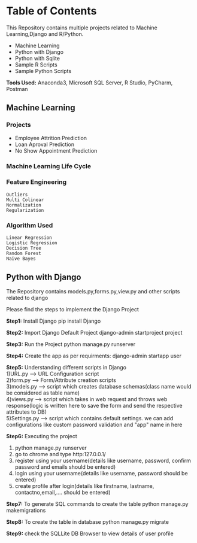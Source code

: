 # Table of Contents

This Repository contains multiple projects related to Machine Learning,Django and R/Python.

* Machine Learning 
* Python with Django
* Python with Sqlite
* Sample R Scripts
* Sample Python Scripts

<b>Tools Used:</b> Anaconda3, Microsoft SQL Server, R Studio, PyCharm, Postman


## Machine Learning

### Projects
* Employee Attrition Prediction
* Loan Aproval Prediction
* No Show Appointment Prediction

### Machine Learning Life Cycle



### Feature Engineering
`Outliers`<br>
`Multi Colinear`<br>
`Normalization`<br>
`Regularization`<br>

### Algorithm Used
`Linear Regression`<br>
`Logistic Regression`<br>
`Decision Tree`<br>
`Random Forest`<br>
`Naive Bayes`<br>

## Python with Django

The Repository contains models.py,forms.py,view.py and other scripts related to django

Please find the steps to implement the Django Project

<b>Step1:</b> Install Django
pip install Django

<b>Step2:</b> Import Django Default Project
django-admin startproject project

<b>Step3:</b> Run the Project
python manage.py runserver

<b>Step4:</b> Create the app as per requirments:
django-admin startapp user

<b>Step5:</b> 
Understanding different scripts in Django<br>
1)URL.py --> URL Configuration script<br>
2)form.py --> Form/Attribute creation scripts<br>
3)models.py --> script which creates database schemas(class name would be considered as table name)<br>
4)views.py --> script which takes in web request and throws web response(logic is written here to save the form and send the respective attributes to DB)<br>
5)Settings.py --> script which contains default settings. we can add configurations like custom password validation and "app" name in here<br>

<b>Step6:</b> Executing the project
1) python manage.py runserver<br>
2) go to chrome and type http:127.0.0.1/ <br>
3) register using your username(details like username, password, confirm password and emails should be entered) <br>
4) login using your username(details like username, password should be entered) <br>
5) create profile after login(details like firstname, lastname, contactno,email,.... should be entered) <br>

<b>Step7:</b> To generate SQL commands to create the table
python manage.py makemigrations

<b>Step8:</b> To create the table in database
python manage.py migrate

<b>Step9:</b> check the SQLLite DB Browser to view details of user profile
